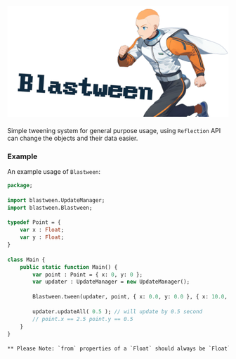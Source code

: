 ![Branding](./extra/branding.png)
-----

Simple tweening system for general purpose usage, using `Reflection` API can change the objects and their data easier.

### Example
An example usage of `Blastween`:

```haxe
package;

import blastween.UpdateManager;
import blastween.Blastween;

typedef Point = {
	var x : Float;
	var y : Float;
}

class Main {
	public static function Main() {
		var point : Point = { x: 0, y: 0 };
		var updater : UpdateManager = new UpdateManager();
		
		Blastween.tween(updater, point, { x: 0.0, y: 0.0 }, { x: 10.0, y: 2.0 }, 2).start();

		updater.updateAll( 0.5 ); // will update by 0.5 second
		// point.x == 2.5 point.y == 0.5
	}
}

** Please Note: `from` properties of a `Float` should always be `Float` constant. **

